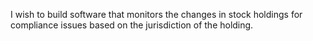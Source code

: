 I wish to build software that monitors the changes in stock holdings for compliance issues based on the jurisdiction of the holding.

